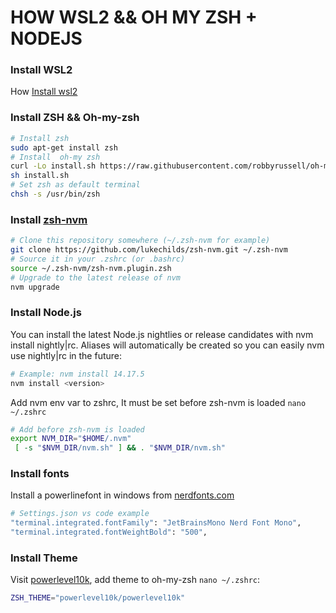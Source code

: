 # HOW WSL2 && OH MY ZSH + NODEJS
### Install WSL2
How [Install wsl2](https://docs.microsoft.com/en-us/windows/wsl/install-win10)
### Install ZSH && Oh-my-zsh
```bash
# Install zsh
sudo apt-get install zsh
# Install  oh-my zsh
curl -Lo install.sh https://raw.githubusercontent.com/robbyrussell/oh-my-zsh/master/tools/install.sh
sh install.sh
# Set zsh as default terminal
chsh -s /usr/bin/zsh
```
### Install [zsh-nvm](https://github.com/lukechilds/zsh-nvm)

```bash
# Clone this repository somewhere (~/.zsh-nvm for example)
git clone https://github.com/lukechilds/zsh-nvm.git ~/.zsh-nvm
# Source it in your .zshrc (or .bashrc)
source ~/.zsh-nvm/zsh-nvm.plugin.zsh
# Upgrade to the latest release of nvm
nvm upgrade
```
### Install Node.js
You can install the latest Node.js nightlies or release candidates with nvm install nightly|rc. Aliases will automatically be created so you can easily nvm use nightly|rc in the future:
```bash
# Example: nvm install 14.17.5
nvm install <version>
```
Add nvm env var to zshrc, It must be set before zsh-nvm is loaded `nano ~/.zshrc`
```bash
# Add before zsh-nvm is loaded
export NVM_DIR="$HOME/.nvm"
 [ -s "$NVM_DIR/nvm.sh" ] && . "$NVM_DIR/nvm.sh"
```
### Install fonts
Install a powerlinefont in windows from [nerdfonts.com](https://www.nerdfonts.com/font-downloads)
```bash
# Settings.json vs code example
"terminal.integrated.fontFamily": "JetBrainsMono Nerd Font Mono",
"terminal.integrated.fontWeightBold": "500",
```
### Install Theme

Visit [powerlevel10k](https://github.com/romkatv/powerlevel10k), add theme to oh-my-zsh `nano ~/.zshrc`:

```bash
ZSH_THEME="powerlevel10k/powerlevel10k"
```
 



